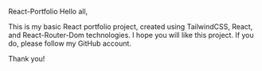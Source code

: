 React-Portfolio
Hello all,

This is my basic React portfolio project, created using TailwindCSS, React, and React-Router-Dom technologies. I hope you will like this project. If you do, please follow my GitHub account.

Thank you!


